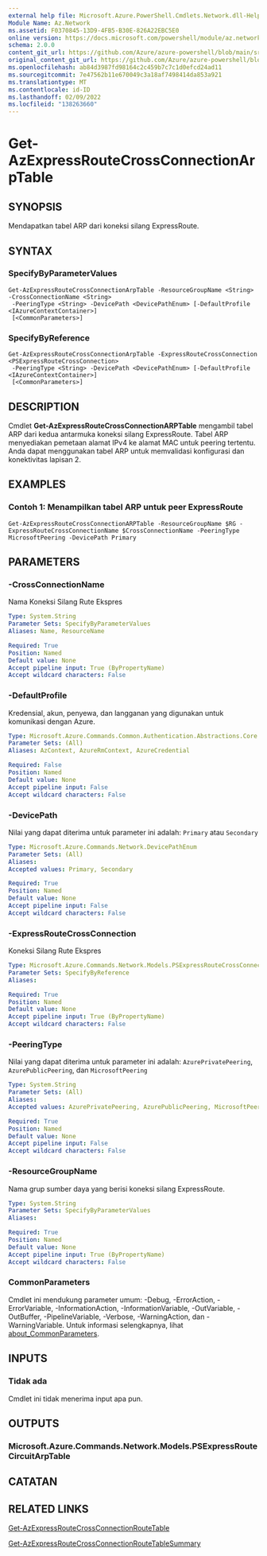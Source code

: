 ```yaml
---
external help file: Microsoft.Azure.PowerShell.Cmdlets.Network.dll-Help.xml
Module Name: Az.Network
ms.assetid: F0370845-13D9-4FB5-B30E-826A22EBC5E0
online version: https://docs.microsoft.com/powershell/module/az.network/get-azexpressroutecrossconnectionarptable
schema: 2.0.0
content_git_url: https://github.com/Azure/azure-powershell/blob/main/src/Network/Network/help/Get-AzExpressRouteCrossConnectionArpTable.md
original_content_git_url: https://github.com/Azure/azure-powershell/blob/main/src/Network/Network/help/Get-AzExpressRouteCrossConnectionArpTable.md
ms.openlocfilehash: ab84d3987fd98164c2c459b7c7c1d0efcd24ad11
ms.sourcegitcommit: 7e47562b11e670049c3a18af7498414da853a921
ms.translationtype: MT
ms.contentlocale: id-ID
ms.lasthandoff: 02/09/2022
ms.locfileid: "138263660"
---
```

# Get-AzExpressRouteCrossConnectionArpTable

## SYNOPSIS
Mendapatkan tabel ARP dari koneksi silang ExpressRoute.

## SYNTAX

### SpecifyByParameterValues
```
Get-AzExpressRouteCrossConnectionArpTable -ResourceGroupName <String> -CrossConnectionName <String>
 -PeeringType <String> -DevicePath <DevicePathEnum> [-DefaultProfile <IAzureContextContainer>]
 [<CommonParameters>]
```

### SpecifyByReference
```
Get-AzExpressRouteCrossConnectionArpTable -ExpressRouteCrossConnection <PSExpressRouteCrossConnection>
 -PeeringType <String> -DevicePath <DevicePathEnum> [-DefaultProfile <IAzureContextContainer>]
 [<CommonParameters>]
```

## DESCRIPTION
Cmdlet **Get-AzExpressRouteCrossConnectionARPTable** mengambil tabel ARP dari kedua antarmuka koneksi silang ExpressRoute. Tabel ARP menyediakan pemetaan alamat IPv4 ke alamat MAC untuk peering tertentu. Anda dapat menggunakan tabel ARP untuk memvalidasi konfigurasi dan konektivitas lapisan 2.

## EXAMPLES

### Contoh 1: Menampilkan tabel ARP untuk peer ExpressRoute
```
Get-AzExpressRouteCrossConnectionARPTable -ResourceGroupName $RG -ExpressRouteCrossConnectionName $CrossConnectionName -PeeringType MicrosoftPeering -DevicePath Primary
```

## PARAMETERS

### -CrossConnectionName
Nama Koneksi Silang Rute Ekspres

```yaml
Type: System.String
Parameter Sets: SpecifyByParameterValues
Aliases: Name, ResourceName

Required: True
Position: Named
Default value: None
Accept pipeline input: True (ByPropertyName)
Accept wildcard characters: False
```

### -DefaultProfile
Kredensial, akun, penyewa, dan langganan yang digunakan untuk komunikasi dengan Azure.

```yaml
Type: Microsoft.Azure.Commands.Common.Authentication.Abstractions.Core.IAzureContextContainer
Parameter Sets: (All)
Aliases: AzContext, AzureRmContext, AzureCredential

Required: False
Position: Named
Default value: None
Accept pipeline input: False
Accept wildcard characters: False
```

### -DevicePath
Nilai yang dapat diterima untuk parameter ini adalah: `Primary` atau `Secondary`

```yaml
Type: Microsoft.Azure.Commands.Network.DevicePathEnum
Parameter Sets: (All)
Aliases:
Accepted values: Primary, Secondary

Required: True
Position: Named
Default value: None
Accept pipeline input: False
Accept wildcard characters: False
```

### -ExpressRouteCrossConnection
Koneksi Silang Rute Ekspres

```yaml
Type: Microsoft.Azure.Commands.Network.Models.PSExpressRouteCrossConnection
Parameter Sets: SpecifyByReference
Aliases:

Required: True
Position: Named
Default value: None
Accept pipeline input: True (ByPropertyName)
Accept wildcard characters: False
```

### -PeeringType
Nilai yang dapat diterima untuk parameter ini adalah: `AzurePrivatePeering`, `AzurePublicPeering`, dan `MicrosoftPeering`

```yaml
Type: System.String
Parameter Sets: (All)
Aliases:
Accepted values: AzurePrivatePeering, AzurePublicPeering, MicrosoftPeering

Required: True
Position: Named
Default value: None
Accept pipeline input: False
Accept wildcard characters: False
```

### -ResourceGroupName
Nama grup sumber daya yang berisi koneksi silang ExpressRoute.

```yaml
Type: System.String
Parameter Sets: SpecifyByParameterValues
Aliases:

Required: True
Position: Named
Default value: None
Accept pipeline input: True (ByPropertyName)
Accept wildcard characters: False
```

### CommonParameters
Cmdlet ini mendukung parameter umum: -Debug, -ErrorAction, -ErrorVariable, -InformationAction, -InformationVariable, -OutVariable, -OutBuffer, -PipelineVariable, -Verbose, -WarningAction, dan -WarningVariable. Untuk informasi selengkapnya, lihat [about_CommonParameters](http://go.microsoft.com/fwlink/?LinkID=113216).

## INPUTS

### Tidak ada
Cmdlet ini tidak menerima input apa pun.

## OUTPUTS

### Microsoft.Azure.Commands.Network.Models.PSExpressRouteCircuitArpTable

## CATATAN

## RELATED LINKS

[Get-AzExpressRouteCrossConnectionRouteTable](Get-AzExpressRouteCrossConnectionRouteTable.md)

[Get-AzExpressRouteCrossConnectionRouteTableSummary](Get-AzExpressRouteCrossConnectionRouteTableSummary.md)
